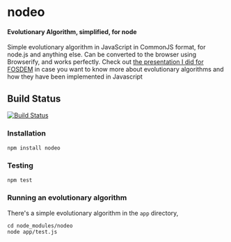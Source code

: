# nodeo

#### Evolutionary Algorithm, simplified, for node

Simple evolutionary algorithm in JavaScript in CommonJS format, for
node.js and anything else. Can be converted to the browser using
Browserify, and works perfectly. Check out
[the presentation I did for FOSDEM](http://jj.github.io/js-ga-fosdem/#/home)
in case you want to know more about evolutionary algorithms and how
they have been implemented in Javascript

## Build Status

[![Build Status](https://travis-ci.org/JJ/nodeo.png)](https://travis-ci.org/JJ/nodeo)

### Installation
```bash
npm install nodeo
```

### Testing
```bash
npm test
```

### Running an evolutionary algorithm

There's a simple evolutionary algorithm in the `app` directory, 

	cd node_modules/nodeo
	node app/test.js
	




